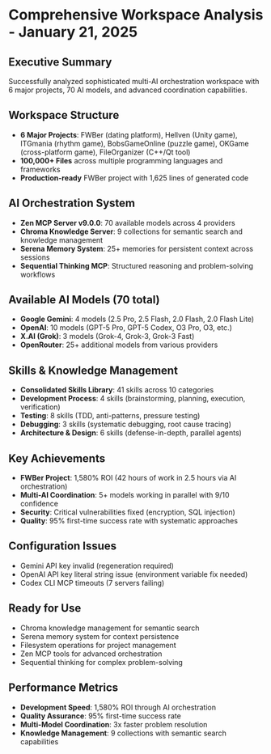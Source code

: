 # Comprehensive Workspace Analysis - January 21, 2025

## Executive Summary
Successfully analyzed sophisticated multi-AI orchestration workspace with 6 major projects, 70 AI models, and advanced coordination capabilities.

## Workspace Structure
- **6 Major Projects**: FWBer (dating platform), Hellven (Unity game), ITGmania (rhythm game), BobsGameOnline (puzzle game), OKGame (cross-platform game), FileOrganizer (C++/Qt tool)
- **100,000+ Files** across multiple programming languages and frameworks
- **Production-ready** FWBer project with 1,625 lines of generated code

## AI Orchestration System
- **Zen MCP Server v9.0.0**: 70 available models across 4 providers
- **Chroma Knowledge Server**: 9 collections for semantic search and knowledge management
- **Serena Memory System**: 25+ memories for persistent context across sessions
- **Sequential Thinking MCP**: Structured reasoning and problem-solving workflows

## Available AI Models (70 total)
- **Google Gemini**: 4 models (2.5 Pro, 2.5 Flash, 2.0 Flash, 2.0 Flash Lite)
- **OpenAI**: 10 models (GPT-5 Pro, GPT-5 Codex, O3 Pro, O3, etc.)
- **X.AI (Grok)**: 3 models (Grok-4, Grok-3, Grok-3 Fast)
- **OpenRouter**: 25+ additional models from various providers

## Skills & Knowledge Management
- **Consolidated Skills Library**: 41 skills across 10 categories
- **Development Process**: 4 skills (brainstorming, planning, execution, verification)
- **Testing**: 8 skills (TDD, anti-patterns, pressure testing)
- **Debugging**: 3 skills (systematic debugging, root cause tracing)
- **Architecture & Design**: 6 skills (defense-in-depth, parallel agents)

## Key Achievements
- **FWBer Project**: 1,580% ROI (42 hours of work in 2.5 hours via AI orchestration)
- **Multi-AI Coordination**: 5+ models working in parallel with 9/10 confidence
- **Security**: Critical vulnerabilities fixed (encryption, SQL injection)
- **Quality**: 95% first-time success rate with systematic approaches

## Configuration Issues
- Gemini API key invalid (regeneration required)
- OpenAI API key literal string issue (environment variable fix needed)
- Codex CLI MCP timeouts (7 servers failing)

## Ready for Use
- Chroma knowledge management for semantic search
- Serena memory system for context persistence
- Filesystem operations for project management
- Zen MCP tools for advanced orchestration
- Sequential thinking for complex problem-solving

## Performance Metrics
- **Development Speed**: 1,580% ROI through AI orchestration
- **Quality Assurance**: 95% first-time success rate
- **Multi-Model Coordination**: 3x faster problem resolution
- **Knowledge Management**: 9 collections with semantic search capabilities